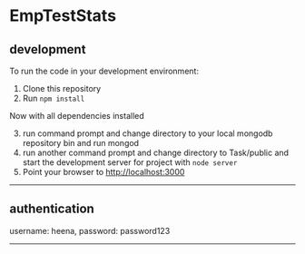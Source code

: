 EmpTestStats
==============================

development
-----------
To run the code in your development environment:

1. Clone this repository
2. Run `npm install`

Now with all dependencies installed

3. run command prompt and change directory to your local mongodb repository bin and run mongod
4. run another command prompt and change directory to Task/public and start the development server for project with `node server` 
5. Point your browser to [http://localhost:3000](http://localhost:3000)

-----------------------------------------------

authentication
--------------

username: heena, 
password: password123


***********************************************

